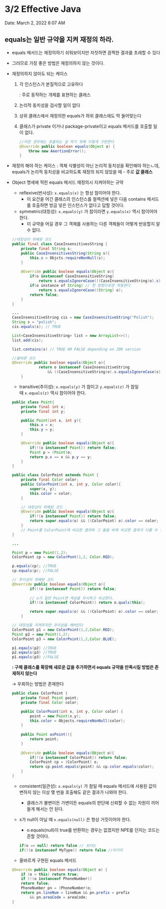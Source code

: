 # 3/2 Effective Java

Date: March 2, 2022 6:07 AM

## equals는 일반 규약을 지켜 재정의 하라.

- equals 메서드는 재정의하기 쉬워보이지만 자칫하면 끔찍한 결과를 초래할 수 있다
- 그러므로 가장 좋은 방법은 재정의하지 않는 것이다.
- 재정의하지 않아도 되는 케이스
    1. 각 인스턴스가 본질적으로 고유하다
        
        : 주로 동작하는 개체를 표현하는 클래스
        
    2. 논리적 동치성을 검사할 일이 없다
    3. 상위 클래스에서 재정의한 equals가 하위 클래스에도 딱 들어맞는다
    4. 클래스가 private 이거나 package-private이고 equals 메서드를 호출할 일이 없다.
        
        ```java
        //이런 경우에는 호출되는 걸 막기 위해 이렇게 구현한다
        @Override public boolean equals(Object o) {
        	throw new AeertionError();
        }
        ```
        
- 재정의 해야 하는 케이스 : 객체 식별성이 아닌 논리적 동치성을 확인해야 하는ㄴ데, equals가 논리적 동치성을 비교하도록 재정의 되지 않았을 때 - 주로 **값 클래스**
- Object 명세에 적힌 equals 메서드 재정의시 지켜야하는 규약
    - reflexive(반사성): `x.equals(x)` 는 항상 참이어야 한다.
        - 이 요건을 어긴 클래스의 인스턴스를 컬렉션에 넣은 다음 contains 메서드를 호출하면 방금 넣은 인스턴스가 없다고 답할 것이다.
    - symmetric(대칭성): `x.equals(y)` 가 참이라면 `y.equals(x)` 역시 참이어야 한다.
        - 이 규약을 어길 경우 그 객체를 사용하는 다른 객체들이 어떻게 반응할지 알 수 없다.
    
    ```java
    //대칭성이 위배된 코드
    public final class CaseInsensitivesString {
    	private final String s;
    	public CaseInsensitivesString(String s){
    		this.s = Objcts.requireNonNull(s);
    	}
    	
    	@Override public boolean equals(Object o){
    		if(o instanceof CaseInsensitiveString)
    			return s.equalsIgnoreCase(((CaseInsensitiveString)o).s);
    		if(o instance of String) // 한 방향으로만 작동한다
    			return s.equalsIgnoreCase((String) o);
    		return false;
    	}
    }
    
    ...
    CaseInsensitiveString cis = new CaseInsensitiveString("Polish");
    String s = "polish";
    cis.equals(s); // TRUE
    
    List<CaseInsensitiveString> list = new ArrayList<>();
    list.add(cis);
    
    list.contains(s) // TRUE OR FALSE depending on JDK version
    
    //올바른 코드
    @Override public boolean equals(Object o){
    			return o instanceof CaseInsensitiveString 
    				&& ((CaseInsensitiveString)o).s.equalsIgnoreCase(s);
    	}
    ```
    
    - transitive(추이성): `x.equals(y)` 가 참이고 `y.equals(z)` 가 참일 때 `x.equals(z)` 역시 참이어야 한다.
    
    ```java
    public class Point{
    	private final int x;
    	private final int y;
    
    	public Point(int x, int y){
    		this.x = x;
    		this.y = y;
    	}
    
    	@Override public boolean equals(Object o){
    		if(!(o instanceof Point)) return false;
    		Point p = (Point)o;
    		return p.x == x && p.y == y;
    	}
    }
    
    public class ColorPoint extends Point {
    	private final Color color;
    	public ColorPoint(int x, int y, Color color){
    		super(x, y);
    		this.color = color;
    	}
    
    	// 대칭성이 위배된 코드
    	@Override public boolean equals(Object o){
    		if(!(o instanceof Point)) return false;
    		return super.equals(o) && ((ColorPoint) o).color == color;
    	}
    	// Point를 ColorPoint에 비교한 결과와 그 둘을 바꿔 비교한 결과가 다를 수 있다.
    }
    
    ...
    
    Point p = new Point(1,2);
    ColorPoint cp = new ColorPont(1,2, Color.RED);
    
    p.equals(cp); //TRUE
    cp.equals(p); //FALSE
    
    // 추이성이 위배된 코드
    @Override public boolean equals(Object o){
    		if(!(o instanceof Point)) return false;
    		
    		// o가 일반 Point면 색상을 무시하고 비교한다.
    		if(!(o instanceof ColorPoint)) return o.quals(this);
    
    		return super.equals(o) && ((ColorPoint) o).color == color;
    	}
    
    // 대칭성을 지켜주지만 추이성을 깨버린다
    ColorPoint p1 = new ColorPoint(1,2,Color.RED);
    Point p2 = new Point(1,2);
    ColorPoint p3 = new ColorPoint(1,2,Color.BLUE);
    
    p1.eqauls(p2) //TRUE
    p2.eqauls(p3) //TRUE
    p1.eqauls(p3) //FALSE
    ```
    
    **: 구체 클래스를 확장해 새로운 값을 추가하면서 equals 규약을 만족시킬 방법은 존재하지 않는다**
    
    → 우회하는 방법은 존재한다
    
    ```java
    public class ColorPoint {
        private final Point point;
        private final Color color;
    
        public ColorPoint(int x, int y, Color color) {
            point = new Point(x,y);
            this.color = Objects.requireNonNull(color);
        }
        
        public Point asPoint(){
            return point;
        }
        
        @Override public boolean equals(Object o){
            if(!(o instanceof ColorPoint)) return false;
            ColorPoint cp = (ColorPoint) o;
            return cp.point.equals(point) && cp.color.equals(color);
        }
    }
    ```
    
    - consistent(일관성): `x.equals(y)` 가 참일 때 equals 메서드에 사용된 값이 변하지 않는 이상 몇 번을 호출해도 같은 결과가 나와야 한다.
        - 클래스가 불변이든 가변이든 equals의 판단에 신뢰할 수 없는 자원이 끼어들게 해서는 안 된다.
    - x가 null이 아닐 때 `x.equals(null)` 은 항상 거짓이어야 한다.
        - o.equals(null)이 true를 반환하는 경우는 없겠지만 NPE를 던지는 코드는 흔할 것이다.
        
        ```java
        if(o == null) return false // 보다는
        if(!(o instanceof MyType)) return false //이거지
        ```
        
    - 올바르게 구현된 equals 메서드
    
    ```java
    @Override public boolean equals(Object o) { 
    	if (o = this) return true; 
    	if (!(o instanceof PhoneNumber)) 
    	return false; 
    	PhoneNumber pn = (PhoneNumber)o; 
    	return pn.lineNum = lineNum && pn.prefix = prefix 
    		&& pn.areaCode = areaCode;
    }
    ```